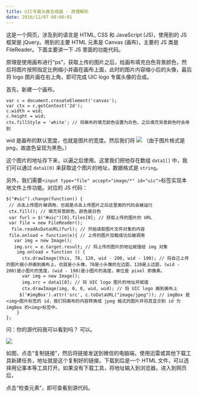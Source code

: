 ```yaml
---
title: UIC专属头像合成器 · 原理解析
date: 2016/12/07 00:00:01
---
```


这是一个网页，涉及到的语言是 HTML, CSS 和 JavaScript (JS)，使用到的 JS 框架是 jQuery。用到的主要 HTML 元素是 Canvas (画布)，主要的 JS 类是 FileReader。下面主要讲一下 JS 里面的功能代码。

原理是使用画布进行“ps”，获取上传的图片之后，给画布填充白色背景颜色，然后将图片按照指定比例缩小并画在画布上面，此时的图片内容缩小后的头像，最后将 logo 图片画在右上角，即可完成 UIC logo 专属头像的合成。

首先，新建一个画布。
```
var c = document.cresateElement('canvas');
var ctx = c.getContext('2d');
c.width = wid;
c.height = wid; 
ctx.fillStyle = 'white'; // 将画布的填充颜色设置为白色，之后填充背景颜色时会用到
```
wid 是画布的默认宽度，也就是图片的宽度。然后我们将
![](https://ooo.0o0.ooo/2017/06/17/5944fbb4bfe22.jpg)
（由于图片格式是 png，故底色呈现为黑色。）

这个图片的地址存下来，以遍之后使用。这里我们把他存在数组 `data1[]` 中，我们可以通过 `data1[0]` 来获取这个图片的地址，数据格式是 `string`。

另外，我们需要`<input type="file" accept="image/*" id="uic">`标签实现本地文件上传功能。对应的 JS 代码：
```
$("#uic").change(function() {
 // 点击上传图片被调用，也就是点击上传图片之后这里面的代码会被运行
 ctx.fill(); // 填充背景颜色，颜色是白色
 var furl = $("#uic")[0].files[0]; // 获取上传的图片的 URL
 var file = new FileReader(); 
  file.readAsDataURL(furl); // 开始读取图片文件对象的内容
 file.onload = function(e){ // 上传的图片加载成功后被调用
   var img = new Image(); 
   img.src = e.target.result; // 将上传的图片的地址赋值给 img 对象
    img.onload = function () {
      ctx.drawImage(this, 78, 120, wid - 200, wid - 190); // 将自己上传的图片缩小并画到画布上，也就是小头像，78是小头像的左边距，120是上边距，(wid - 200)是小图片的宽度，(wid - 190)是小图片的高度，单位是 pixel 即像素。
      var img = new Image();
      img.src = data1[0]; // 将 UIC logo 图片的地址并赋值
      ctx.drawImage(img, 0, 0, wid, wid); // 将 UIC logo 画到画布上
     $('#imgBox').attr('src', c.toDataURL("image/jpeg")); // imgBox 是<img>图片标签的 id，我们将画布的内容转换成 jpeg 格式的图片并将其显示到 id 为 imgBox 的<img>标签中。
    }
};
```
问：你的源代码我可以看到吗？
可以。 

![](https://ooo.0o0.ooo/2017/06/17/5944fbb4bea9c.jpg)

如图，点击“复制链接”，然后将链接发送到微信的电脑端，使用迅雷或其他下载工具新建任务，地址就是这个复制好的链接。下载到后是一个 HTML 文件，可以选择用记事本等工具打开。如果没有下载工具，将地址输入到浏览器。进入到网页后，

点击“检查元素”，即可查看到源代码。